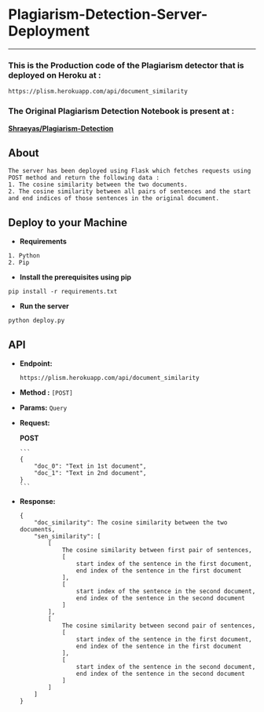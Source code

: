 # Plagiarism-Detection-Server-Deployment

---

### This is the Production code of the Plagiarism detector that is deployed on Heroku at :

```
https://plism.herokuapp.com/api/document_similarity
```

### The Original Plagiarism Detection Notebook is present at :

**[Shraeyas/Plagiarism-Detection](https://github.com/Shraeyas/Plagiarism-Detection)**

## About

```
The server has been deployed using Flask which fetches requests using POST method and return the following data :
1. The cosine similarity between the two documents.
2. The cosine similarity between all pairs of sentences and the start and end indices of those sentences in the original document.
```

## Deploy to your Machine

* **Requirements**
```
1. Python
2. Pip
```

* **Install the prerequisites using pip**
```
pip install -r requirements.txt
```
* **Run the server**
```
python deploy.py
```

## API

*  **Endpoint:**  
    ```
    https://plism.herokuapp.com/api/document_similarity
    ```

*  **Method :** `[POST]`  

*  **Params:** `Query`

* **Request:**

   **POST**

      ```
      {  
          "doc_0": "Text in 1st document",
          "doc_1": "Text in 2nd document",
      }  
      ```

*  **Response:**  

      ```  
      {
          "doc_similarity": The cosine similarity between the two documents,
          "sen_similarity": [
              [
                  The cosine similarity between first pair of sentences,
                  [
                      start index of the sentence in the first document,
                      end index of the sentence in the first document
                  ],
                  [
                      start index of the sentence in the second document,
                      end index of the sentence in the second document
                  ]
              ],
              [
                  The cosine similarity between second pair of sentences,
                  [
                      start index of the sentence in the first document,
                      end index of the sentence in the first document
                  ],
                  [
                      start index of the sentence in the second document,
                      end index of the sentence in the second document
                  ]
              ]
          ]
      }
      ```